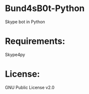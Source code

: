# Bund4sB0t-Python
Skype bot in Python

# Requirements:
Skype4py

# License:
GNU Public License v2.0
